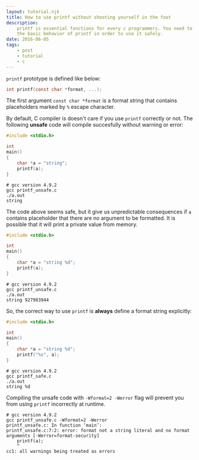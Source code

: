 ```yaml
---
layout: tutorial.njk
title: How to use printf without shooting yourself in the foot
description:
    printf is essential functions for every c programmers. You need to learn
    the basic behavior of printf in order to use it safely.
date: 2016-06-05
tags:
    - post
    - tutorial
    - c
---
```


`printf` prototype is defined like below:

```c
int printf(const char *format, ...);
```

The first argument `const char *format` is a format string that contains
placeholders marked by `%` escape character.

By default, C compiler is doesn't care if you use `printf` correctly or not.
The following **unsafe** code will compile succesfully without warning or
error:

```c
#include <stdio.h>

int
main()
{
    char *a = "string";
    printf(a);
}
```

```shell
# gcc version 4.9.2
gcc printf_unsafe.c
./a.out
string
```

The code above seems safe, but it give us unpredictable consequences if `a`
contains placeholder that there are no argument to be formatted. It is possible
that it will print a private value from memory.

```c
#include <stdio.h>

int
main()
{
    char *a = "string %d";
    printf(a);
}
```

```shell
# gcc version 4.9.2
gcc printf_unsafe.c
./a.out
string 927983944
```

So, the correct way to use `printf` is **always** define a format string
explicitly:

```c
#include <stdio.h>

int
main()
{
    char *a = "string %d";
    printf("%s", a);
}
```

```shell
# gcc version 4.9.2
gcc printf_safe.c
./a.out
string %d
```

Compiling the unsafe code with `-Wformat=2 -Werror` flag will prevent you from
using `printf` incorrectly at runtime.

```shell
# gcc version 4.9.2
gcc printf_unsafe.c -Wformat=2 -Werror
printf_unsafe.c: In function ‘main’:
printf_unsafe.c:7:2: error: format not a string literal and no format arguments [-Werror=format-security]
    printf(a);
    ^
cc1: all warnings being treated as errors
```

